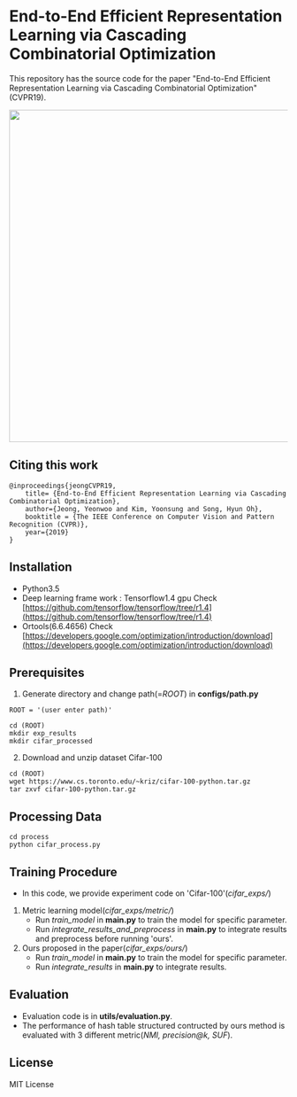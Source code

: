 # End-to-End Efficient Representation Learning via Cascading Combinatorial Optimization
This repository has the source code for the paper "End-to-End Efficient Representation Learning via Cascading Combinatorial Optimization"(CVPR19).

<img src="https://github.com/maestrojeong/Deep-Hash-Table-CVPR19/blob/master/cifarhashtree.png" width="600">

## Citing this work
```
@inproceedings{jeongCVPR19,
    title= {End-to-End Efficient Representation Learning via Cascading Combinatorial Optimization},
    author={Jeong, Yeonwoo and Kim, Yoonsung and Song, Hyun Oh},
    booktitle = {The IEEE Conference on Computer Vision and Pattern Recognition (CVPR)},
    year={2019}
}
```

## Installation
* Python3.5
* Deep learning frame work : Tensorflow1.4 gpu
Check [https://github.com/tensorflow/tensorflow/tree/r1.4](https://github.com/tensorflow/tensorflow/tree/r1.4)
* Ortools(6.6.4656)
Check [https://developers.google.com/optimization/introduction/download](https://developers.google.com/optimization/introduction/download)

## Prerequisites
1. Generate directory and change path(=*ROOT*)  in **configs/path.py**
```
ROOT = '(user enter path)'
``` 
```
cd (ROOT)
mkdir exp_results
mkdir cifar_processed
```

2. Download and unzip dataset Cifar-100
```
cd (ROOT)
wget https://www.cs.toronto.edu/~kriz/cifar-100-python.tar.gz
tar zxvf cifar-100-python.tar.gz
```
## Processing Data
```
cd process
python cifar_process.py
```

## Training Procedure
* In this code, we provide experiment code on 'Cifar-100'(*cifar_exps/*)
1. Metric learning model(*cifar_exps/metric/*)
    - Run *train_model* in **main.py** to train the model for specific parameter.
    - Run *integrate_results_and_preprocess* in **main.py** to integrate results and preprocess before running 'ours'.
2. Ours proposed in the paper(*cifar_exps/ours/*)
    - Run *train_model* in **main.py** to train the model for specific parameter.
    - Run *integrate_results* in **main.py** to integrate results.

## Evaluation
* Evaluation code is in **utils/evaluation.py**.
* The performance of hash table structured contructed by ours method is evaluated with 3 different metric(*NMI, precision@k, SUF*).

## License
MIT License 
